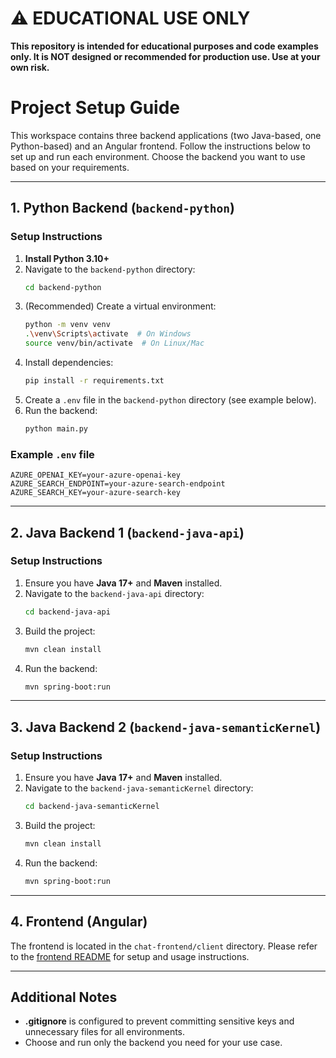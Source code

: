 # ⚠️ EDUCATIONAL USE ONLY

**This repository is intended for educational purposes and code examples only. It is NOT designed or recommended for production use. Use at your own risk.**

# Project Setup Guide

This workspace contains three backend applications (two Java-based, one Python-based) and an Angular frontend. Follow the instructions below to set up and run each environment. Choose the backend you want to use based on your requirements.

---

## 1. Python Backend (`backend-python`)

### Setup Instructions
1. **Install Python 3.10+**
2. Navigate to the `backend-python` directory:
   ```sh
   cd backend-python
   ```
3. (Recommended) Create a virtual environment:
   ```sh
   python -m venv venv
   .\venv\Scripts\activate  # On Windows
   source venv/bin/activate  # On Linux/Mac
   ```
4. Install dependencies:
   ```sh
   pip install -r requirements.txt
   ```
5. Create a `.env` file in the `backend-python` directory (see example below).
6. Run the backend:
   ```sh
   python main.py
   ```

### Example `.env` file
```
AZURE_OPENAI_KEY=your-azure-openai-key
AZURE_SEARCH_ENDPOINT=your-azure-search-endpoint
AZURE_SEARCH_KEY=your-azure-search-key
```

---

## 2. Java Backend 1 (`backend-java-api`)

### Setup Instructions
1. Ensure you have **Java 17+** and **Maven** installed.
2. Navigate to the `backend-java-api` directory:
   ```sh
   cd backend-java-api
   ```
3. Build the project:
   ```sh
   mvn clean install
   ```
4. Run the backend:
   ```sh
   mvn spring-boot:run
   ```

---

## 3. Java Backend 2 (`backend-java-semanticKernel`)

### Setup Instructions
1. Ensure you have **Java 17+** and **Maven** installed.
2. Navigate to the `backend-java-semanticKernel` directory:
   ```sh
   cd backend-java-semanticKernel
   ```
3. Build the project:
   ```sh
   mvn clean install
   ```
4. Run the backend:
   ```sh
   mvn spring-boot:run
   ```

---

## 4. Frontend (Angular)

The frontend is located in the `chat-frontend/client` directory. Please refer to the [frontend README](chat-frontend/client/README.md) for setup and usage instructions.

---

## Additional Notes
- **.gitignore** is configured to prevent committing sensitive keys and unnecessary files for all environments.
- Choose and run only the backend you need for your use case.
